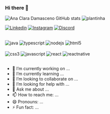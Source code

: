 ### Hi there 👋
![Ana Clara Damasceno GitHub stats](https://github-readme-stats.vercel.app/api?username=AnaClaraDamasceno18&show_icons=true&theme=gruvbox) 
![plantinha](https://user-images.githubusercontent.com/127156241/225166885-cb2feb4f-572b-4da8-8269-38f123e0efb5.gif) 
<!-- "COMENTÁRIO -->
<!-- "COMENTÁRIO" --> 


[![Linkedin](https://img.shields.io/badge/LinkedIn-F5E27F?style=for-the-badge&logo=linkedin&logoColor=black)](https://www.linkedin.com/in/AnaClaradePaulaBrancoDamasceno/)
[![Instagram](https://img.shields.io/badge/Instagram-F5E27F?style=for-the-badge&logo=instagram&logoColor=black)](https://www.instagram.com/ana.pbd/)
[![Discord](https://img.shields.io/badge/Discord-F5E27F?style=for-the-badge&logo=discord&logoColor=black)](https://discord.com/channels/nanaicer#8389)

<div style="display: inline_block"><br/>
    <img align="center" alt="java" src="https://img.shields.io/badge/Java-fe8019?style=for-the-badge&logo=java&logoColor=black" />
    <img align="center" alt="typescript" src="https://img.shields.io/badge/TypeScript-fe8019?style=for-the-badge&logo=typescript&logoColor=black" />
    <img align="center" alt="nodejs" src="https://img.shields.io/badge/Node.js-fe8019?style=for-the-badge&logo=node.js&logoColor=black" />
    <img align="center" alt="html5" src="https://img.shields.io/badge/HTML5-fe8019?style=for-the-badge&logo=html5&logoColor=black" />
<div style="display: inline_block"><br/>
    <img align="center" alt="css3" src="https://img.shields.io/badge/CSS3-8ec07c?style=for-the-badge&logo=css3&logoColor=black" />
    <img align="center" alt="javascript" src="https://img.shields.io/badge/JavaScript-8ec07c?style=for-the-badge&logo=javascript&logoColor=black" />
    <img align="center" alt="react" src="https://img.shields.io/badge/React-8ec07c?style=for-the-badge&logo=react&logoColor=black" />
    <img align="center" alt="reactnative" src="https://img.shields.io/badge/React_Native-8ec07c?style=for-the-badge&logo=react&logoColor=black" />
</div></br>

- 🔭 I’m currently working on ...
- 🌱 I’m currently learning ...
- 👯 I’m looking to collaborate on ...
- 🤔 I’m looking for help with ...
- 💬 Ask me about ...
- 📫 How to reach me: ...
- 😄 Pronouns: ...
- ⚡ Fun fact: ...
